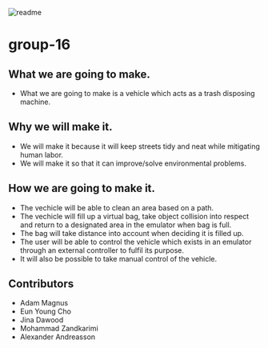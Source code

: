 ![readme](https://user-images.githubusercontent.com/72136631/119411943-80d96780-bceb-11eb-8fdc-7ebe44c88666.png)

# group-16

## What we are going to make.
- What we are going to make is a vehicle which acts as a trash disposing machine. 

## Why we will make it. 
- We will make it because it will keep streets tidy and neat while mitigating human labor.
- We will make it so that it can improve/solve environmental problems.

## How we are going to make it. 
- The vechicle will be able to clean an area based on a path. 
- The vechicle will fill up a virtual bag, take object collision into respect and return to a designated area in the emulator when bag is full.
- The bag will take distance into account when deciding it is filled up. 
- The user will be able to control the vehicle which exists in an emulator through an external controller to fulfil its purpose. 
- It will also be possible to take manual control of the vehicle.

## Contributors 
- Adam Magnus
- Eun Young Cho
- Jina Dawood
- Mohammad Zandkarimi
- Alexander Andreasson


